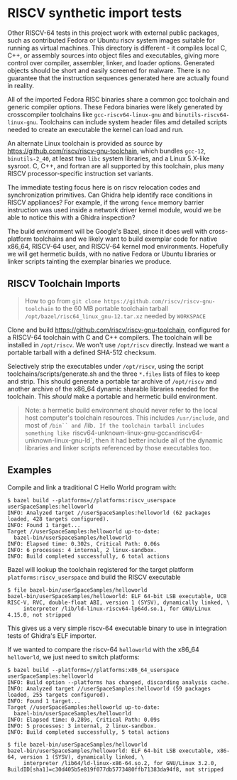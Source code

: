# RISCV synthetic import tests

Other RISCV-64 tests in this project work with external public packages, such as contributed Fedora or Ubuntu riscv system images suitable for running
as virtual machines.  This directory is different - it compiles local C, C++, or assembly sources into object files and executables, giving more control
over compiler, assembler, linker, and loader options.  Generated objects should be short and easily screened for malware.  There is no guarantee that
the instruction sequences generated here are actually found in reality.

All of the imported Fedora RISC binaries share a common gcc toolchain and generic compiler options.
These Fedora binaries were likely generated by crosscompiler toolchains like `gcc-riscv64-linux-gnu` and `binutils-riscv64-linux-gnu`.
Toolchains can include system header files amd detailed scripts needed to create an executable the kernel can load and run.

An alternate Linux toolchain is provided as source by https://github.com/riscv/riscv-gnu-toolchain, which bundles `gcc-12`, `binutils-2_40`, at least two `libc`
system libraries, and a Linux 5.X-like sysroot.  C, C++, and fortran are all supported by this toolchain, plus many RISCV processor-specific
instruction set variants.

The immediate testing focus here is on riscv relocation codes and synchronization primitives.  Can Ghidra help identify race conditions in RISCV appliances?
For example, if the wrong `fence` memory barrier instruction was used inside a network driver kernel module, would we be able to notice this with a Ghidra inspection?

The build environment will be Google's Bazel, since it does well with cross-platform toolchains and we likely want to build exemplar code for native x86_64, RISCV-64 user,
and RISCV-64 kernel mod environments.  Hopefully we will get hermetic builds, with no native Fedora or Ubuntu libraries or linker scripts tainting the exemplar binaries we produce.

## RISCV Toolchain Imports

> How to go from `git clone https://github.com/riscv/riscv-gnu-toolchain` to the 60 MB portable toolchain tarball `/opt/bazel/risc64_linux_gnu-12.tar.xz` needed by `WORKSPACE`

Clone and build https://github.com/riscv/riscv-gnu-toolchain, configured for a RISCV-64 toolchain with C and C++ compilers. The toolchain will be installed in `/opt/riscv`.
We won't use `/opt/riscv` directly.  Instead we want a portable tarball with a defined SHA-512 checksum.

Selectively strip the executables under `/opt/riscv`, using the script toolchains/scripts/generate.sh and the three `*.files` lists of files to keep and strip.
This should generate a portable tar archive of `/opt/riscv` and another archive of the x86_64 dynamic sharable libraries needed for the toolchain.
This *should* make a portable and hermetic build environment.

> Note: a hermetic build environment should never refer to the local host computer's toolchain resources.  This includes `/usr/include`, and most of `/bin`` and `/lib`.
> If the toolchain tarball includes something like `riscv64-unknown-linux-gnu-gcc` and `riscv64-unknown-linux-gnu-ld`, then it had better include all of the dynamic libraries
> and linker scripts referenced by those executables too.

## Examples

Compile and link a traditional C Hello World program with:

```console
$ bazel build --platforms=//platforms:riscv_userspace userSpaceSamples:helloworld
INFO: Analyzed target //userSpaceSamples:helloworld (62 packages loaded, 428 targets configured).
INFO: Found 1 target...
Target //userSpaceSamples:helloworld up-to-date:
  bazel-bin/userSpaceSamples/helloworld
INFO: Elapsed time: 0.302s, Critical Path: 0.06s
INFO: 6 processes: 4 internal, 2 linux-sandbox.
INFO: Build completed successfully, 6 total actions
```

Bazel will lookup the toolchain registered for the target platform `platforms:riscv_userspace` and build the RISCV executable

```console
$ file bazel-bin/userSpaceSamples/helloworld
bazel-bin/userSpaceSamples/helloworld: ELF 64-bit LSB executable, UCB RISC-V, RVC, double-float ABI, version 1 (SYSV), dynamically linked, \
     interpreter /lib/ld-linux-riscv64-lp64d.so.1, for GNU/Linux 4.15.0, not stripped
```

This gives us a very simple riscv-64 executable binary to use in integration tests of Ghidra's ELF importer.

If we wanted to compare the riscv-64 `helloworld` with the x86_64 `helloworld`, we just need to switch platforms:

```console
$ bazel build --platforms=//platforms:x86_64_userspace userSpaceSamples:helloworld
INFO: Build option --platforms has changed, discarding analysis cache.
INFO: Analyzed target //userSpaceSamples:helloworld (59 packages loaded, 255 targets configured).
INFO: Found 1 target...
Target //userSpaceSamples:helloworld up-to-date:
  bazel-bin/userSpaceSamples/helloworld
INFO: Elapsed time: 0.289s, Critical Path: 0.09s
INFO: 5 processes: 3 internal, 2 linux-sandbox.
INFO: Build completed successfully, 5 total actions

$ file bazel-bin/userSpaceSamples/helloworld
bazel-bin/userSpaceSamples/helloworld: ELF 64-bit LSB executable, x86-64, version 1 (SYSV), dynamically linked, \
     interpreter /lib64/ld-linux-x86-64.so.2, for GNU/Linux 3.2.0, BuildID[sha1]=c30d405b5e819f077db5773480ffb71383da94f8, not stripped
```

